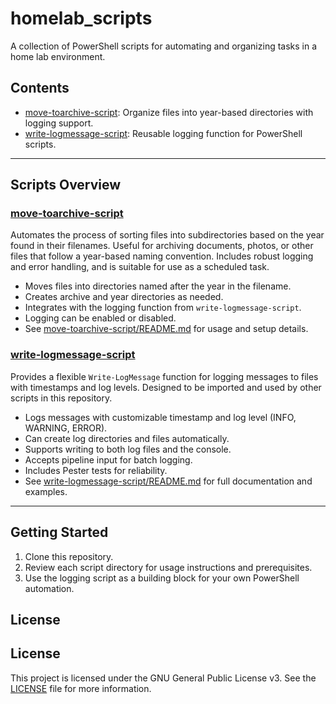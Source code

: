 # homelab_scripts

A collection of PowerShell scripts for automating and organizing tasks in a home lab environment.

## Contents

- [move-toarchive-script](move-toarchive-script/): Organize files into year-based directories with logging support.
- [write-logmessage-script](write-logmessage-script/): Reusable logging function for PowerShell scripts.

---

## Scripts Overview

### [move-toarchive-script](move-toarchive-script/)

Automates the process of sorting files into subdirectories based on the year found in their filenames. Useful for archiving documents, photos, or other files that follow a year-based naming convention. Includes robust logging and error handling, and is suitable for use as a scheduled task.

- Moves files into directories named after the year in the filename.
- Creates archive and year directories as needed.
- Integrates with the logging function from `write-logmessage-script`.
- Logging can be enabled or disabled.
- See [move-toarchive-script/README.md](move-toarchive-script/README.md) for usage and setup details.

### [write-logmessage-script](write-logmessage-script/)

Provides a flexible `Write-LogMessage` function for logging messages to files with timestamps and log levels. Designed to be imported and used by other scripts in this repository.

- Logs messages with customizable timestamp and log level (INFO, WARNING, ERROR).
- Can create log directories and files automatically.
- Supports writing to both log files and the console.
- Accepts pipeline input for batch logging.
- Includes Pester tests for reliability.
- See [write-logmessage-script/README.md](write-logmessage-script/README.md) for full documentation and examples.

---

## Getting Started

1. Clone this repository.
2. Review each script directory for usage instructions and prerequisites.
3. Use the logging script as a building block for your own PowerShell automation.

## License

## License

This project is licensed under the GNU General Public License v3. See the [LICENSE](LICENSE) file for more information.
